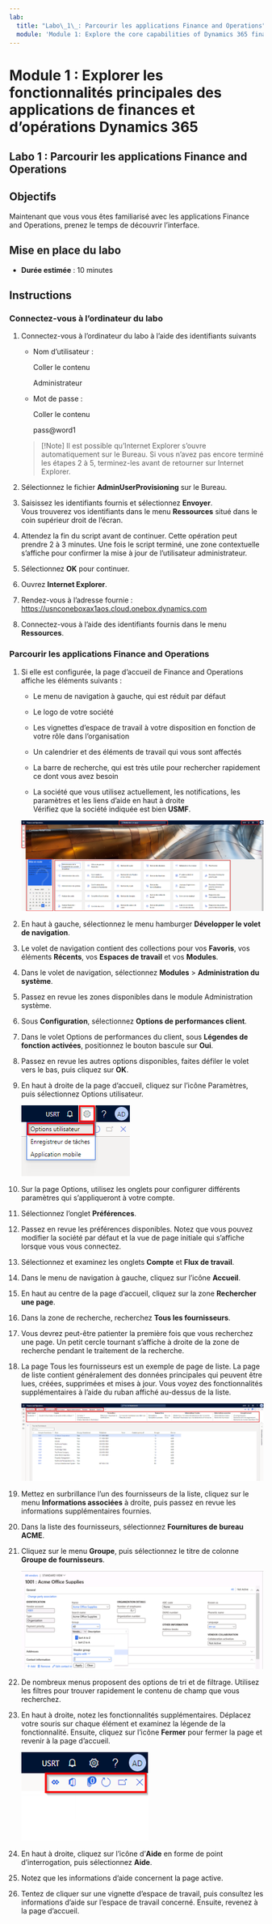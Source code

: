 ```yaml
---
lab:
  title: "Labo\_1\_: Parcourir les applications Finance and Operations"
  module: 'Module 1: Explore the core capabilities of Dynamics 365 finance and operations apps'
---
```


# <a name="module-1-explore-the-core-capabilities-of-dynamics-365-finance-and-operations-apps"></a>Module 1 : Explorer les fonctionnalités principales des applications de finances et d’opérations Dynamics 365

## <a name="lab-1---navigate-finance-and-operations-apps"></a>Labo 1 : Parcourir les applications Finance and Operations

## <a name="objectives"></a>Objectifs

Maintenant que vous vous êtes familiarisé avec les applications Finance and Operations, prenez le temps de découvrir l’interface.

## <a name="lab-setup"></a>Mise en place du labo

- **Durée estimée** : 10 minutes

## <a name="instructions"></a>Instructions

### <a name="sign-in-to-the-lab-computer"></a>Connectez-vous à l’ordinateur du labo

1. Connectez-vous à l’ordinateur du labo à l’aide des identifiants suivants

    - Nom d’utilisateur :

        Coller le contenu

        Administrateur

    - Mot de passe :

        Coller le contenu

        pass@word1

    >[!Note] Il est possible qu’Internet Explorer s’ouvre automatiquement sur le Bureau. Si vous n’avez pas encore terminé les étapes 2 à 5, terminez-les avant de retourner sur Internet Explorer.

1. Sélectionnez le fichier **AdminUserProvisioning** sur le Bureau.

1. Saisissez les identifiants fournis et sélectionnez **Envoyer**.  
Vous trouverez vos identifiants dans le menu **Ressources** situé dans le coin supérieur droit de l’écran.

1. Attendez la fin du script avant de continuer. Cette opération peut prendre 2 à 3 minutes. Une fois le script terminé, une zone contextuelle s’affiche pour confirmer la mise à jour de l’utilisateur administrateur.

1. Sélectionnez **OK** pour continuer.

1. Ouvrez **Internet Explorer**.

1. Rendez-vous à l’adresse fournie : <https://usnconeboxax1aos.cloud.onebox.dynamics.com>

1. Connectez-vous à l’aide des identifiants fournis dans le menu **Ressources**.

### <a name="navigate-finance-and-operations-apps"></a>Parcourir les applications Finance and Operations
1. Si elle est configurée, la page d’accueil de Finance and Operations affiche les éléments suivants :

    - Le menu de navigation à gauche, qui est réduit par défaut

    - Le logo de votre société

    - Les vignettes d’espace de travail à votre disposition en fonction de votre rôle dans l’organisation

    - Un calendrier et des éléments de travail qui vous sont affectés

    - La barre de recherche, qui est très utile pour rechercher rapidement ce dont vous avez besoin

    - La société que vous utilisez actuellement, les notifications, les paramètres et les liens d’aide en haut à droite  
    Vérifiez que la société indiquée est bien **USMF**.

    ![Page d’accueil de Dynamics 365 Finance and Operations où des zones sont mises en surbrillance](./media/m1-common-home-page.png)

1. En haut à gauche, sélectionnez le menu hamburger **Développer le volet de navigation**.

1. Le volet de navigation contient des collections pour vos **Favoris**, vos éléments **Récents**, vos **Espaces de travail** et vos **Modules**.

1. Dans le volet de navigation, sélectionnez **Modules** > **Administration du système**.

1. Passez en revue les zones disponibles dans le module Administration système.

1. Sous **Configuration**, sélectionnez **Options de performances client**.

1. Dans le volet Options de performances du client, sous **Légendes de fonction activées**, positionnez le bouton bascule sur **Oui**.

1. Passez en revue les autres options disponibles, faites défiler le volet vers le bas, puis cliquez sur **OK**.

1. En haut à droite de la page d’accueil, cliquez sur l’icône Paramètres, puis sélectionnez Options utilisateur.

    ![Capture d’écran affichant l’icône Paramètres et la liste déroulante Options utilisateur](./media/m1-common-settings-user-settings.png)

1. Sur la page Options, utilisez les onglets pour configurer différents paramètres qui s’appliqueront à votre compte.

1. Sélectionnez l’onglet **Préférences**.

1. Passez en revue les préférences disponibles. Notez que vous pouvez modifier la société par défaut et la vue de page initiale qui s’affiche lorsque vous vous connectez.

1. Sélectionnez et examinez les onglets **Compte** et **Flux de travail**.

1. Dans le menu de navigation à gauche, cliquez sur l’icône **Accueil**.

1. En haut au centre de la page d’accueil, cliquez sur la zone **Rechercher une page**.

1. Dans la zone de recherche, recherchez **Tous les fournisseurs**.

1. Vous devrez peut-être patienter la première fois que vous recherchez une page. Un petit cercle tournant s’affiche à droite de la zone de recherche pendant le traitement de la recherche.

1. La page Tous les fournisseurs est un exemple de page de liste. La page de liste contient généralement des données principales qui peuvent être lues, créées, supprimées et mises à jour. Vous voyez des fonctionnalités supplémentaires à l’aide du ruban affiché au-dessus de la liste.

    ![Liste de tous les fournisseurs où les fonctionnalités du menu sont mises en surbrillance](./media/m1-common-all-vendor-list-page.png)

1. Mettez en surbrillance l’un des fournisseurs de la liste, cliquez sur le menu **Informations associées** à droite, puis passez en revue les informations supplémentaires fournies.

1. Dans la liste des fournisseurs, sélectionnez **Fournitures de bureau ACME**.

1. Cliquez sur le menu **Groupe**, puis sélectionnez le titre de colonne **Groupe de fournisseurs**.

    ![Capture d’écran du titre de colonne Fournitures de bureau ACME du groupe Fournisseurs.](./media/m1-common-vendor-group-menu-24493345.png)

1. De nombreux menus proposent des options de tri et de filtrage. Utilisez les filtres pour trouver rapidement le contenu de champ que vous recherchez.

1. En haut à droite, notez les fonctionnalités supplémentaires. Déplacez votre souris sur chaque élément et examinez la légende de la fonctionnalité. Ensuite, cliquez sur l’icône **Fermer** pour fermer la page et revenir à la page d’accueil.

    ![Menu supérieur droit de la page de liste affichant des fonctionnalités supplémentaires qui permettent de se connecter à PowerApps, aux applications Office, d’actualiser la page, d’ouvrir une nouvelle fenêtre et de fermer](./media/m1-common-list-page-additional-features-menu.png)

1. En haut à droite, cliquez sur l’icône d’**Aide** en forme de point d’interrogation, puis sélectionnez **Aide**.

1. Notez que les informations d’aide concernent la page active.

1. Tentez de cliquer sur une vignette d’espace de travail, puis consultez les informations d’aide sur l’espace de travail concerné. Ensuite, revenez à la page d’accueil.
